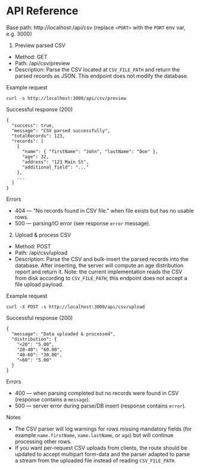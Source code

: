 # API Reference

Base path: http://localhost:<PORT>/api/csv (replace `<PORT>` with the `PORT` env var, e.g. 3000)

1) Preview parsed CSV

- Method: GET
- Path: /api/csv/preview
- Description: Parse the CSV located at `CSV_FILE_PATH` and return the parsed records as JSON. This endpoint does not modify the database.

Example request

```
curl -s http://localhost:3000/api/csv/preview
```

Successful response (200)

```
{
  "success": true,
  "message": "CSV parsed successfully",
  "totalRecords": 123,
  "records": [
    {
      "name": { "firstName": "John", "lastName": "Doe" },
      "age": 32,
      "address": "123 Main St",
      "additional_field": "..."
    },
    ...
  ]
}
```

Errors
- 404 — "No records found in CSV file." when file exists but has no usable rows.
- 500 — parsing/IO error (see response `error` message).

2) Upload & process CSV

- Method: POST
- Path: /api/csv/upload
- Description: Parse the CSV and bulk-insert the parsed records into the database. After inserting, the server will compute an age distribution report and return it. Note: the current implementation reads the CSV from disk according to `CSV_FILE_PATH`; this endpoint does not accept a file upload payload.

Example request

```
curl -X POST -s http://localhost:3000/api/csv/upload
```

Successful response (200)

```
{
  "message": "Data uploaded & processed",
  "distribution": {
    "<20": "5.00",
    "20-40": "60.00",
    "40-60": "30.00",
    ">60": "5.00"
  }
}
```

Errors
- 400 — when parsing completed but no records were found in CSV (response contains a `message`).
- 500 — server error during parse/DB insert (response contains `error`).

Notes
- The CSV parser will log warnings for rows missing mandatory fields (for example `name.firstName`, `name.lastName`, or `age`) but will continue processing other rows.
- If you want per-request CSV uploads from clients, the route should be updated to accept multipart form-data and the parser adapted to parse a stream from the uploaded file instead of reading `CSV_FILE_PATH`.
